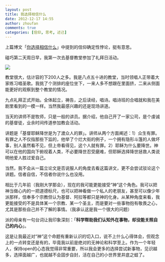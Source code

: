 ```yaml
---
layout: post
title: 我选择相信什么
date: 2012-12-17 14:55
author: zhoufan
comments: true
categories: [信仰, 思考, 述己]
---
```

上篇博文「<a title="你选择相信什么" href="http://zhoufan.org/2012/12/16/what-u-choose-to-believe/" target="_blank">你选择相信什么</a>」中提到的信仰确定性悖论，挺有意思。

碰巧第二天周日早，我第一次去基督教堂参加了礼拜日活动。

<img class="img-responsive" src="http://zhoufan.org/wp-content/uploads/2012/12/IMG_20121216_091854.jpg"/>

教堂很大，估计容的下200人之多。我是八点五十进的教堂，当时领唱人正带着大家练习唱圣歌。我挑了个测排的座位坐下，一来人多不想跟在里面挤，二来从侧面能更好的观察到整个教堂的情况。

九点礼拜正式开始。全体起立，祷告，之后读经，唱诗。唱诗班的合唱就和我在美剧里看到的一模一样。当然我最感兴趣的还是现场讲道。

当天的讲师不是牧师，只是一般的讲员。据介绍，他自己开了一家公司，是个虔诚的基督徒，业余时间传道参加教会活动。

讲题是「基督耶稣降世是为了渡众人的罪」。讲师从两个方面阐述：1）众生有罪。有罪之人不仅指那些下监的，他举了个烂大街的例子，一个拥有隐形斗篷的人做坏事，别人虽然看不见，但上帝看得见，这个人就有罪。2）耶稣为什么要降世。神可以在他的国向下俯视着人类，不必要降世忍受磨难，但耶稣选择降世拯救人类说明他爱人胜过爱自己。

当然，我不会从一篇立论文是否说服人的角度去看这篇讲文，更不会尝试驳论这个讲题。信者自信，不信者你说什么也没用。

相比于几年前（我刚大学那会），现在的我可能更能接受“神”这个角色。我可以把神当做心内的一把道德标尺，也可以把神看做一个私人的老朋友，甚至可以像少年派那样，信奉多个宗教但认为基督、阿拉等都只是神的化身。从某种角度来看，我更能接受的不是具体某一个宗教、某一个圣主，而是要对一些事物抱有敬畏之心，尤其是那些自己并不了解的事情。（我承认这是我一个很大的问题）

派的母亲有一句台词让我印象深刻：「<strong>科学帮助我们认知外在事物，却没能关照自己的内心</strong>」。

这是让我最近对“神”这个命题有重新认识的切入口，说不上什么心得体会，但观念上的一点转变还是有的，毕竟我以前是绝对的无神论和科学至上。作为一个年轻人，保持open的心态我觉得非常重要，所以我会更多的选择尝试新事物，见识越多，选择面越广，也就越不会固步自封，活在自己的小世界里井底之蛙了。
